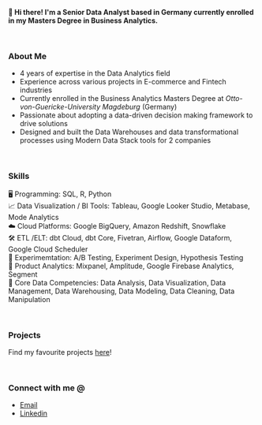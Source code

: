 **👋 Hi there! I'm a Senior Data Analyst based in Germany currently enrolled in my Masters Degree in Business Analytics.**

 <br>

### About Me
- 4 years of expertise in the Data Analytics field
- Experience across various projects in E-commerce and Fintech industries
- Currently enrolled in the Business Analytics Masters Degree at *Otto-von-Guericke-University Magdeburg* (Germany)
- Passionate about adopting a data-driven decision making framework to drive solutions
- Designed and built the Data Warehouses and data transformational processes using Modern Data Stack tools for 2 companies

<br>

### Skills
🖥️	Programming: SQL, R, Python <br>
📈 Data Visualization / BI Tools: Tableau, Google Looker Studio, Metabase, Mode Analytics <br>
☁️ Cloud Platforms: Google BigQuery, Amazon Redshift, Snowflake <br>
🛠️ ETL /ELT: dbt Cloud, dbt Core, Fivetran, Airflow, Google Dataform, Google Cloud Scheduler <br>
🧪 Experimemtation: A/B Testing, Experiment Design, Hypothesis Testing <br>
📱 Product Analytics: Mixpanel, Amplitude, Google Firebase Analytics, Segment <br>
💼 Core Data Competencies: Data Analysis, Data Visualization, Data Management, Data Warehousing, Data Modeling, Data Cleaning, Data Manipulation

<br>

### Projects
Find my favourite projects [here](https://github.com/HasanRizvi17/Hasan-Data-Analytics-Projects)!

<br>

### Connect with me @
- [Email](hasanrizvi.170@gmail.com)
- [Linkedin](https://www.linkedin.com/in/hasanrizvi17/)


<!--
**HasanRizvi17/HasanRizvi17** is a ✨ _special_ ✨ repository because its `README.md` (this file) appears on your GitHub profile.

Here are some ideas to get you started:

- 🔭 I’m currently working on ...
- 🌱 I’m currently learning ...
- 👯 I’m looking to collaborate on ...
- 🤔 I’m looking for help with ...
- 💬 Ask me about ...
- 📫 How to reach me: ...
- 😄 Pronouns: ...
- ⚡ Fun fact: ...
-->
